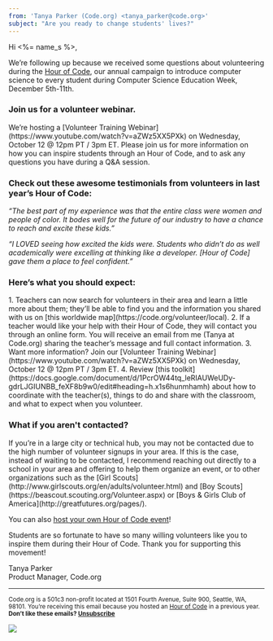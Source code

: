 ```yaml
---
from: 'Tanya Parker (Code.org) <tanya_parker@code.org>'
subject: "Are you ready to change students' lives?"
---
```

Hi <%= name_s %>,

We’re following up because we received some questions about volunteering during the [Hour of Code](https://hourofcode.com), our annual campaign to introduce computer science to every student during Computer Science Education Week, December 5th-11th.

<h3>Join us for a volunteer webinar.</h3>
We’re hosting a [Volunteer Training Webinar](https://www.youtube.com/watch?v=aZWz5XX5PXk) on Wednesday, October 12 @ 12pm PT / 3pm ET. Please join us for more information on how you can inspire students through an Hour of Code, and to ask any questions you have during a Q&A session.

<h3>Check out these awesome testimonials from volunteers in last year’s Hour of Code:</h3>

<em>“The best part of my experience was that the entire class were women and people of color. It bodes well for the future of our industry to have a chance to reach and excite these kids.”</em>

<em>“I LOVED seeing how excited the kids were. Students who didn’t do as well academically were excelling at thinking like a developer. [Hour of Code] gave them a place to feel confident.”</em>

<h3>Here’s what you should expect:</h3>
1. Teachers can now search for volunteers in their area and learn a little more about them; they’ll be able to find you and the information you shared with us on [this worldwide map](https://code.org/volunteer/local).
2. If a teacher would like your help with their Hour of Code, they will contact you through an online form. You will receive an email from me (Tanya at Code.org) sharing the teacher’s message and full contact information.
3. Want more information? Join our [Volunteer Training Webinar](https://www.youtube.com/watch?v=aZWz5XX5PXk) on Wednesday, October 12 @ 12pm PT / 3pm ET.
4. Review [this toolkit](https://docs.google.com/document/d/1PcrOW44tq_leRIAUWeUDy-gdrLJGIUNBB_feXF8b9w0/edit#heading=h.x1s6hunmhamh) about how to coordinate with the teacher(s), things to do and share with the classroom, and what to expect when you volunteer.

<h3>What if you aren't contacted?</h3>
If you’re in a large city or technical hub, you may not be contacted due to the high number of volunteer signups in your area. If this is the case, instead of waiting to be contacted, I recommend reaching out directly to a school in your area and offering to help them organize an event, or to other organizations such as the [Girl Scouts](http://www.girlscouts.org/en/adults/volunteer.html) and [Boy Scouts](https://beascout.scouting.org/Volunteer.aspx) or [Boys & Girls Club of America](http://greatfutures.org/pages/).

You can also [host your own Hour of Code event](http://hourofcode.com)!

Students are so fortunate to have so many willing volunteers like you to inspire them during their Hour of Code. Thank you for supporting this movement!


Tanya Parker<br>
Product Manager, Code.org


<p>
<hr/>
<small>
Code.org is a 501c3 non-profit located at 1501 Fourth Avenue, Suite 900, Seattle, WA, 98101. You’re receiving this email because you hosted an <a href="https://hourofcode.com/">Hour of Code</a> in a previous year. <br /><strong>Don’t like these emails? <a href="<%= unsubscribe_link %>">Unsubscribe</a></strong>
</small></p>

![](<%= tracking_pixel %>)
 